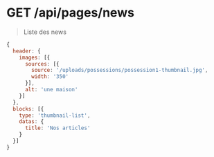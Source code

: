 # GET /api/pages/news

> Liste des news

```js
{
  header: {
    images: [{
      sources: [{
        source: '/uploads/possessions/possession1-thumbnail.jpg',
        width: '350'
      }],
      alt: 'une maison'
    }]
  },
  blocks: [{
    type: 'thumbnail-list',
    datas: {
      title: 'Nos articles'
    }
  }]
}
```
